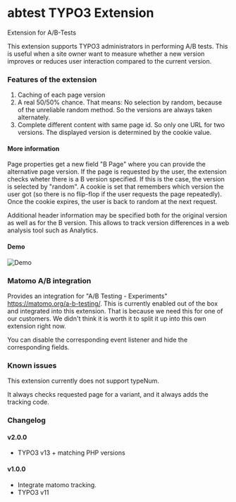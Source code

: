 # abtest TYPO3 Extension

Extension for A/B-Tests

This extension supports TYPO3 administrators in performing A/B tests. This is useful when a site owner want to measure whether a new version improves or reduces user interaction compared to the current version.

### Features of the extension

1. Caching of each page version
2. A real 50/50% chance. That means: No selection by random, because of the unreliable random method. So the versions are always taken alternately.
3. Complete different content with same page id. So only one URL for two versions. The displayed version is determined by the cookie value.

#### More information

Page properties get a new field "B Page" where you can provide the alternative page version. If the page is requested by the user, the extension checks wheter there is a B version specified. If this is the case, the version is selected by "random". A cookie is set that remembers which version the user got (so there is no flip-flop if the user requests the page repeatedly). Once the cookie expires, the user is back to random at the next request.

Additional header information may be specified both for the original version as well as for the B version. This allows to track version differences in a web analysis tool such as Analytics. 


#### Demo

![Demo](https://raw.githubusercontent.com/werkraum-media/abtest/master/Documentation/Images/demo.gif)

### Matomo A/B integration

Provides an integration for "A/B Testing - Experiments" https://matomo.org/a-b-testing/.
This is currently enabled out of the box and integrated into this extension.
That is because we need this for one of our customers.
We didn't think it is worth it to split it up into this own extension right now.

You can disable the corresponding event listener and hide the corresponding fields.

### Known issues

This extension currently does not support typeNum.

It always checks requested page for a variant, and it always adds the tracking code.

### Changelog

#### v2.0.0

* TYPO3 v13 + matching PHP versions

#### v1.0.0

* Integrate matomo tracking.
* TYPO3 v11
